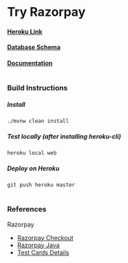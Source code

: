 # Try Razorpay
#### [Heroku Link](https://try-razorpay.herokuapp.com/)
#### [Database Schema](https://dbdiagram.io/d/5f7b2d673a78976d7b76649e)
#### [Documentation](https://docs.google.com/document/d/1ouVlnpOFs5SfsII1lRyEzwa709KprtC8sH65MDfsH94/edit?usp=sharing)
#
### Build Instructions
##### Install
`./mvnw clean install`
##### Test locally (after installing heroku-cli)
`heroku local web`
##### Deploy on Heroku
`git push heroku master`
#
### References
Razorpay
- [Razorpay Checkout](https://razorpay.com/docs/payment-gateway/web-integration/standard/#types-of-standard-checkout-integration)
- [Razorpay Java](https://razorpay.com/docs/payment-gateway/server-integration/java/)
- [Test Cards Details](https://razorpay.com/docs/payment-gateway/test-card-details/)

